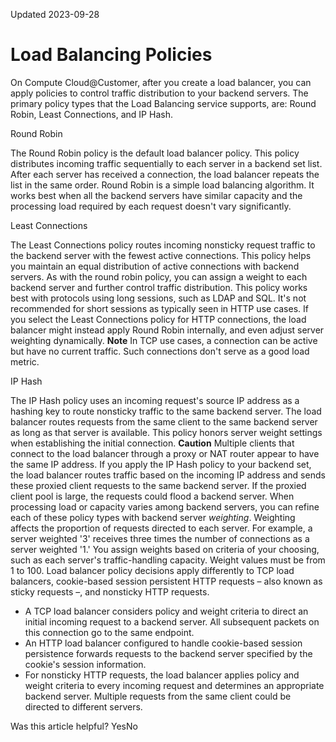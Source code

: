Updated 2023-09-28
# Load Balancing Policies
On Compute Cloud@Customer, after you create a load balancer, you can apply policies to control traffic distribution to your backend servers. The primary policy types that the Load Balancing service supports, are: Round Robin, Least Connections, and IP Hash. 

Round Robin
    
The Round Robin policy is the default load balancer policy. This policy distributes incoming traffic sequentially to each server in a backend set list. After each server has received a connection, the load balancer repeats the list in the same order.
Round Robin is a simple load balancing algorithm. It works best when all the backend servers have similar capacity and the processing load required by each request doesn't vary significantly. 

Least Connections
    
The Least Connections policy routes incoming nonsticky request traffic to the backend server with the fewest active connections. This policy helps you maintain an equal distribution of active connections with backend servers. As with the round robin policy, you can assign a weight to each backend server and further control traffic distribution.
This policy works best with protocols using long sessions, such as LDAP and SQL. It's not recommended for short sessions as typically seen in HTTP use cases. If you select the Least Connections policy for HTTP connections, the load balancer might instead apply Round Robin internally, and even adjust server weighting dynamically.
**Note**
In TCP use cases, a connection can be active but have no current traffic. Such connections don't serve as a good load metric. 

IP Hash
    
The IP Hash policy uses an incoming request's source IP address as a hashing key to route nonsticky traffic to the same backend server. The load balancer routes requests from the same client to the same backend server as long as that server is available. This policy honors server weight settings when establishing the initial connection.
**Caution**
Multiple clients that connect to the load balancer through a proxy or NAT router appear to have the same IP address. If you apply the IP Hash policy to your backend set, the load balancer routes traffic based on the incoming IP address and sends these proxied client requests to the same backend server. If the proxied client pool is large, the requests could flood a backend server.
When processing load or capacity varies among backend servers, you can refine each of these policy types with backend server _weighting_. Weighting affects the proportion of requests directed to each server. For example, a server weighted '3' receives three times the number of connections as a server weighted '1.' You assign weights based on criteria of your choosing, such as each server's traffic-handling capacity. Weight values must be from 1 to 100.
Load balancer policy decisions apply differently to TCP load balancers, cookie-based session persistent HTTP requests – also known as sticky requests –, and nonsticky HTTP requests.
  * A TCP load balancer considers policy and weight criteria to direct an initial incoming request to a backend server. All subsequent packets on this connection go to the same endpoint.
  * An HTTP load balancer configured to handle cookie-based session persistence forwards requests to the backend server specified by the cookie's session information.
  * For nonsticky HTTP requests, the load balancer applies policy and weight criteria to every incoming request and determines an appropriate backend server. Multiple requests from the same client could be directed to different servers.


Was this article helpful?
YesNo

